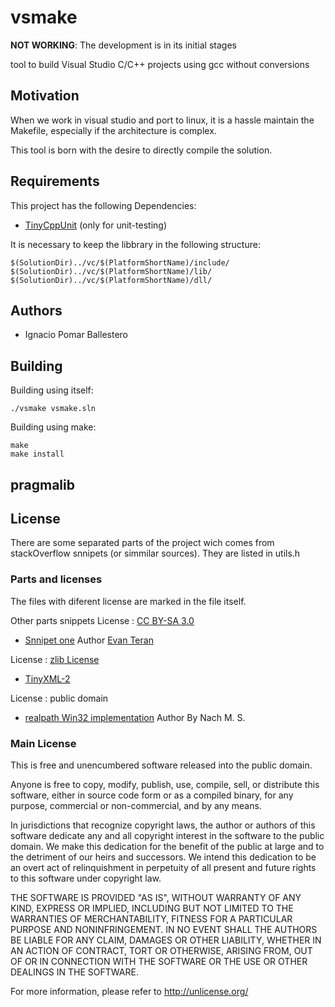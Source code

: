 # vsmake
**NOT WORKING**: The development is in its initial stages

tool to build Visual Studio C/C++ projects using gcc without conversions

## Motivation
When we work in visual studio and port to linux, it is a hassle maintain the 
Makefile, especially if the architecture is complex.

This tool is born with the desire to directly compile the solution.



## Requirements
This project has the following Dependencies:
- [TinyCppUnit](https://github.com/IgnacioPomar/TinyCppUnit) (only for unit-testing)



It is necessary to keep the libbrary in the following structure:
```
$(SolutionDir)../vc/$(PlatformShortName)/include/
$(SolutionDir)../vc/$(PlatformShortName)/lib/
$(SolutionDir)../vc/$(PlatformShortName)/dll/
```

## Authors
- Ignacio Pomar Ballestero



## Building
Building using itself:
```
./vsmake vsmake.sln
```

Building using make:
```
make
make install
```

## pragmalib



## License
There are some separated parts of the project wich comes from stackOverflow 
snnipets (or simmilar sources). They are listed in utils.h

### Parts and licenses
The files with diferent license are marked in the file itself.

Other parts snippets
License :  [CC BY-SA 3.0](http://creativecommons.org/licenses/by-sa/3.0/)
- [Snnipet one](http://stackoverflow.com/a/236803/74785) Author [Evan Teran](http://stackoverflow.com/users/13430/evan-teran)

License : [zlib License](https://en.wikipedia.org/wiki/Zlib_License)
- [TinyXML-2](https://github.com/leethomason/tinyxml2)

License :  public domain
- [realpath Win32 implementation](https://sourceforge.net/p/mingw/patches/_discuss/thread/3e5aad79/cda5/attachment/realpath.c) Author By Nach M. S.

### Main License

This is free and unencumbered software released into the public domain.

Anyone is free to copy, modify, publish, use, compile, sell, or distribute this
software, either in source code form or as a compiled binary, for any purpose,
commercial or non-commercial, and by any means.

In jurisdictions that recognize copyright laws, the author or authors of this
software dedicate any and all copyright interest in the software to the public
domain. We make this dedication for the benefit of the public at large and to
the detriment of our heirs and successors. We intend this dedication to be an
overt act of relinquishment in perpetuity of all present and future rights to
this software under copyright law.

THE SOFTWARE IS PROVIDED "AS IS", WITHOUT WARRANTY OF ANY KIND, EXPRESS OR
IMPLIED, INCLUDING BUT NOT LIMITED TO THE WARRANTIES OF MERCHANTABILITY, FITNESS
FOR A PARTICULAR PURPOSE AND NONINFRINGEMENT. IN NO EVENT SHALL THE AUTHORS BE
LIABLE FOR ANY CLAIM, DAMAGES OR OTHER LIABILITY, WHETHER IN AN ACTION OF
CONTRACT, TORT OR OTHERWISE, ARISING FROM, OUT OF OR IN CONNECTION WITH THE
SOFTWARE OR THE USE OR OTHER DEALINGS IN THE SOFTWARE.

For more information, please refer to <http://unlicense.org/>


